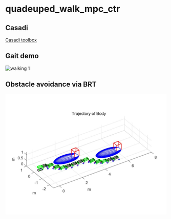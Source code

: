 # quadeuped_walk_mpc_ctr

## Casadi
[Casadi toolbox](https://web.casadi.org/)


## Gait demo
![walking 1](qp_openloop_walk/pic/s_walking_1.gif)


## Obstacle avoidance via BRT

![Obst t1](pic/t1/traj_e1.jpg)
